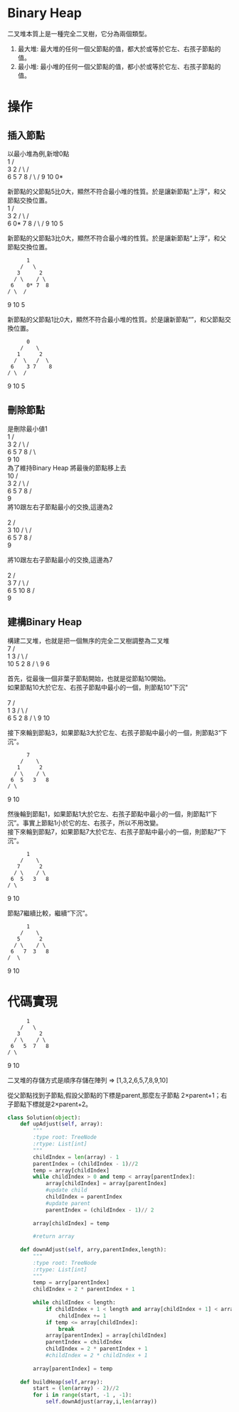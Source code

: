 # Binary Heap

二叉堆本質上是一種完全二叉樹，它分為兩個類型。
1. 最大堆: 最大堆的任何一個父節點的值，都大於或等於它左、右孩子節點的值。
2. 最小堆: 最小堆的任何一個父節點的值，都小於或等於它左、右孩子節點的值。



# 操作

## 插入節點
以最小堆為例,新增0點<br>
          1
        /   \
       3      2
      / \    / \
     6   5  7   8
    / \  /
   9  10 0*
   

新節點的父節點5比0大，顯然不符合最小堆的性質。於是讓新節點“上浮”，和父節點交換位置。<br>
          1
        /   \
       3      2
      / \    / \
     6   0*  7   8
    / \  /
   9  10 5


新節點的父節點3比0大，顯然不符合最小堆的性質。於是讓新節點“上浮”，和父節點交換位置。<br>

          1
        /   \
       3      2
      / \    / \
     6    0* 7  8
    / \  /
   9  10 5

   
新節點的父節點1比0大，顯然不符合最小堆的性質。於是讓新節點“”，和父節點交換位置。<br>

          0
        /    \
       1      2
      /  \   /  \
     6    3 7    8
    / \  /
   9  10 5
   
 ## 刪除節點  
 是刪除最小値1<br>
          1
        /   \
       3      2
      / \    / \
     6   5  7   8
    / \  
   9  10  
為了維持Binary Heap 將最後的節點移上去<br>
          10
        /    \
       3      2
      / \    / \
     6   5  7   8
    /   
   9    
將10跟左右子節點最小的交換,這邊為2<br>   
          2
        /    \
       3      10
      / \    / \
     6   5  7   8
    /   
   9      
   
將10跟左右子節點最小的交換,這邊為7<br>   
          2
        /    \
       3      7
      / \    / \
     6   5  10  8
    /   
   9      
      
 ## 建構Binary Heap 
 構建二叉堆，也就是把一個無序的完全二叉樹調整為二叉堆<br>
          7
        /    \
       1      3
      / \    / \
     10  5  2   8
    /  \ 
   9    6   
   
首先，從最後一個非葉子節點開始，也就是從節點10開始。<br>
如果節點10大於它左、右孩子節點中最小的一個，則節點10"下沉"<br>   
          7
        /    \
       1      3
      / \    / \
     6  5   2   8
    / \ 
   9  10      




接下來輪到節點3，如果節點3大於它左、右孩子節點中最小的一個，則節點3“下沉”。<br>

          7
        /    \
       1      2
      / \    / \
     6  5   3   8
    / \ 
   9  10      
  
然後輪到節點1，如果節點1大於它左、右孩子節點中最小的一個，則節點1“下沉”。事實上節點1小於它的左、右孩子，所以不用改變。<br>
接下來輪到節點7，如果節點7大於它左、右孩子節點中最小的一個，則節點7“下沉”。 <br>  
   
          1
        /    \
       7      2
      / \    / \
     6  5   3   8
    / \ 
   9  10      
  
節點7繼續比較，繼續“下沉”。 <br>  
   
          1
        /    \
       5      2
      / \    / \
     6   7  3   8
    /  \ 
   9    10      
  
# 代碼實現  

          1
        /   \
       3      2
      / \    / \
     6   5  7   8
    / \  
   9  10 

二叉堆的存儲方式是順序存儲在陣列
=> [1,3,2,6,5,7,8,9,10]
 
從父節點找到子節點,假設父節點的下標是parent,那麼左子節點 2×parent+1；右子節點下標就是2×parent+2。

```python 
class Solution(object):
    def upAdjust(self, array):
        """
        :type root: TreeNode
        :rtype: List[int]
        """
        childIndex = len(array) - 1
        parentIndex = (childIndex - 1)//2
        temp = array[childIndex]
        while childIndex > 0 and temp < array[parentIndex]:
            array[childIndex] = array[parentIndex]
            #update child
            childIndex = parentIndex
            #update parent
            parentIndex = (childIndex - 1)// 2
        
        array[childIndex] = temp
        
        #return array
            
    def downAdjust(self, arry,parentIndex,length):
        """
        :type root: TreeNode
        :rtype: List[int]
        """
        temp = arry[parentIndex]
        childIndex = 2 * parentIndex + 1      
        
        while childIndex < length:
            if childIndex + 1 < length and array[childIndex + 1] < array[childIndex]:
                childIndex += 1
            if temp <= array[childIndex]:
                break
            array[parentIndex] = array[childIndex]
            parentIndex = childIndex
            childIndex = 2 * parentIndex + 1
            #childIndex = 2 * childIndex + 1
        
        array[parentIndex] = temp
    
    def buildHeap(self,array):
        start = (len(array) - 2)//2
        for i in range(start, -1 , -1):
            self.downAdjust(array,i,len(array))
```

















   
   
   